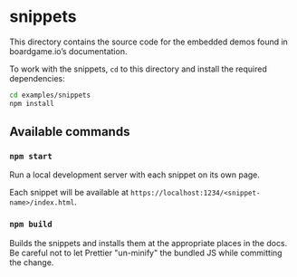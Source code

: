 # snippets

This directory contains the source code for the embedded demos
found in boardgame.io’s documentation.

To work with the snippets, `cd` to this directory and install
the required dependencies:

```sh
cd examples/snippets
npm install
```

## Available commands

### `npm start`

Run a local development server with each snippet on its own
page.

Each snippet will be available at
`https://localhost:1234/<snippet-name>/index.html`.

### `npm build`

Builds the snippets and installs them at the appropriate places
in the docs. Be careful not to let Prettier "un-minify" the
bundled JS while committing the change.

